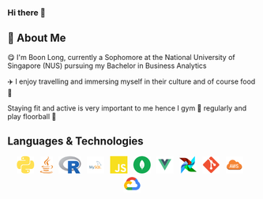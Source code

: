 ### Hi there 👋

## :rocket: About Me 
:yum: I'm Boon Long, currently a Sophomore at the National University of Singapore (NUS) pursuing my Bachelor in Business Analytics

✈️ I enjoy travelling and immersing myself in their culture and of course food🍴

Staying fit and active is very important to me hence I gym 💪 regularly and play floorball 🏑

## Languages & Technologies
 <!-- markdownlint-disable MD033 -->
 <!-- The lack of line breaks within anchor tags is due to a weird underline appearing when line breaks are present. -->
<p align="center">
  <a href="https://www.python.org/" title="Python"><img src="svgs/python.svg" height="35" width="auto" /></a>
  &nbsp;
  <a href="https://www.java.com/en/" title="Java"><img src="svgs/java.svg" height="35" width="auto" /></a>
  &nbsp;
  <a href="https://www.r-project.org" title="R"><img src="svgs/R.png" height="35" width="auto" /></a>
  &nbsp;
  <a href="https://www.mysql.com" title="MySQL"><img src="svgs/mysql.svg" height="35" width="auto" /></a>
  &nbsp;
  <a href="https://en.wikipedia.org/wiki/JavaScript" title="TypeScript"><img src="svgs/javascript.svg" height="35" width="auto" /></a>
  &nbsp;
  <a href="https://www.google.com/search?client=safari&rls=en&q=mongodb+documentation&ie=UTF-8&oe=UTF-8" title="MongoDB"><img src="svgs/mongodb.svg" height="35" width="auto" /></a>
  &nbsp;
  <a href="https://vuejs.org" title="Vue.js"><img src="svgs/vue.svg" height="35" width="auto" /></a>
  &nbsp;
  <a href="https://airflow.apache.org/docs/apache-airflow/stable/index.html" title="Apache Airflow"><img src="svgs/airflow.svg" height="35" width="auto" /></a>
  &nbsp;
  <a href="https://git-scm.com/doc" title="Git"><img src="svgs/git.svg" height="35" width="auto" /></a>
  &nbsp;
  <a href="https://aws.amazon.com" title="AWS"><img src="svgs/aws.svg" height="35" width="auto" /></a>
  &nbsp;
  <a href="https://cloud.google.com/?hl=en" title="GCP"><img src="svgs/gcp.svg" height="35" width="auto" /></a>
</p>
<!-- markdownlint-enable MD033 -->

<!--
**hengbl/hengbl** is a ✨ _special_ ✨ repository because its `README.md` (this file) appears on your GitHub profile.

Here are some ideas to get you started:

- 🔭 I’m currently working on ...
- 🌱 I’m currently learning ...
- 👯 I’m looking to collaborate on ...
- 🤔 I’m looking for help with ...
- 💬 Ask me about ...
- 📫 How to reach me: ...
- 😄 Pronouns: ...
- ⚡ Fun fact: ...
-->
